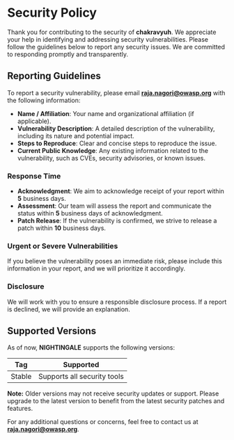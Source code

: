 # Security Policy

Thank you for contributing to the security of **chakravyuh**. We appreciate your help in identifying and addressing security vulnerabilities. Please follow the guidelines below to report any security issues. We are committed to responding promptly and transparently.

## Reporting Guidelines

To report a security vulnerability, please email **raja.nagori@owasp.org** with the following information:

- **Name / Affiliation**: Your name and organizational affiliation (if applicable).
- **Vulnerability Description**: A detailed description of the vulnerability, including its nature and potential impact.
- **Steps to Reproduce**: Clear and concise steps to reproduce the issue.
- **Current Public Knowledge**: Any existing information related to the vulnerability, such as CVEs, security advisories, or known issues.

### Response Time

- **Acknowledgment**: We aim to acknowledge receipt of your report within **5** business days.
- **Assessment**: Our team will assess the report and communicate the status within **5** business days of acknowledgment.
- **Patch Release**: If the vulnerability is confirmed, we strive to release a patch within **10** business days.

### Urgent or Severe Vulnerabilities

If you believe the vulnerability poses an immediate risk, please include this information in your report, and we will prioritize it accordingly.

### Disclosure

We will work with you to ensure a responsible disclosure process. If a report is declined, we will provide an explanation.

## Supported Versions

As of now, **NIGHTINGALE** supports the following versions:

| Tag    | Supported                     |
|--------|-------------------------------|
| Stable | Supports all security tools   |

**Note:** Older versions may not receive security updates or support. Please upgrade to the latest version to benefit from the latest security patches and features.

For any additional questions or concerns, feel free to contact us at **raja.nagori@owasp.org**.

